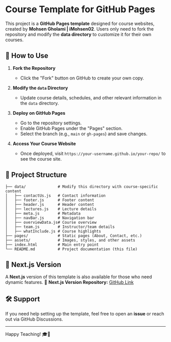 # Course Template for GitHub Pages

This project is a **GitHub Pages template** designed for course websites, created by **Mohsen Gholami | iMohsen02**. Users only need to fork the repository and modify the **data directory** to customize it for their own courses.

## 🚀 How to Use

1. **Fork the Repository**

   - Click the "Fork" button on GitHub to create your own copy.

2. **Modify the `data` Directory**
   - Update course details, schedules, and other relevant information in the `data` directory.
3. **Deploy on GitHub Pages**

   - Go to the repository settings.
   - Enable GitHub Pages under the "Pages" section.
   - Select the branch (e.g., `main` or `gh-pages`) and save changes.

4. **Access Your Course Website**
   - Once deployed, visit `https://your-username.github.io/your-repo/` to see the course site.

## 📖 Project Structure

```
├── data/              # Modify this directory with course-specific content
│   ├── contactUs.js   # Contact information
│   ├── footer.js      # Footer content
│   ├── header.js      # Header content
│   ├── lectures.js    # Lecture details
│   ├── meta.js        # Metadata
│   ├── navBar.js      # Navigation bar
│   ├── overviewData.js# Course overview
│   ├── team.js        # Instructor/team details
│   ├── whatInclude.js # Course highlights
├── pages/             # Static pages (About, Contact, etc.)
├── assets/            # Images, styles, and other assets
├── index.html         # Main entry point
└── README.md          # Project documentation (this file)
```

## 📌 Next.js Version

A **Next.js** version of this template is also available for those who need dynamic features.
🔗 **Next.js Version Repository:** [GitHub Link](https://github.com/iMohsen02/course-githubpage-template)

## 🛠️ Support

If you need help setting up the template, feel free to open an **issue** or reach out via GitHub Discussions.

---

Happy Teaching! 🎓🚀
